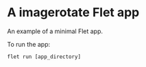 # A imagerotate Flet app

An example of a minimal Flet app.

To run the app:

```
flet run [app_directory]
```